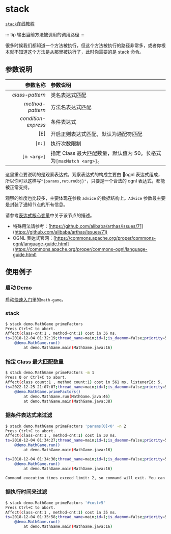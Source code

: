# stack

[`stack`在线教程](https://arthas.aliyun.com/3.x/doc/arthas-tutorials.html?language=cn&id=command-stack)

::: tip
输出当前方法被调用的调用路径
:::

很多时候我们都知道一个方法被执行，但这个方法被执行的路径非常多，或者你根本就不知道这个方法是从那里被执行了，此时你需要的是 stack 命令。

## 参数说明

|            参数名称 | 参数说明                                                           |
| ------------------: | :----------------------------------------------------------------- |
|     _class-pattern_ | 类名表达式匹配                                                     |
|    _method-pattern_ | 方法名表达式匹配                                                   |
| _condition-express_ | 条件表达式                                                         |
|                 [E] | 开启正则表达式匹配，默认为通配符匹配                               |
|              `[n:]` | 执行次数限制                                                       |
|         `[m <arg>]` | 指定 Class 最大匹配数量，默认值为 50。长格式为`[maxMatch <arg>]`。 |

这里重点要说明的是观察表达式，观察表达式的构成主要由 ognl 表达式组成，所以你可以这样写`"{params,returnObj}"`，只要是一个合法的 ognl 表达式，都能被正常支持。

观察的维度也比较多，主要体现在参数 `advice` 的数据结构上。`Advice` 参数最主要是封装了通知节点的所有信息。

请参考[表达式核心变量](advice-class.md)中关于该节点的描述。

- 特殊用法请参考：[https://github.com/alibaba/arthas/issues/71](https://github.com/alibaba/arthas/issues/71)
- OGNL 表达式官网：[https://commons.apache.org/proper/commons-ognl/language-guide.html](https://commons.apache.org/proper/commons-ognl/language-guide.html)

## 使用例子

### 启动 Demo

启动[快速入门](quick-start.md)里的`math-game`。

### stack

```bash
$ stack demo.MathGame primeFactors
Press Ctrl+C to abort.
Affect(class-cnt:1 , method-cnt:1) cost in 36 ms.
ts=2018-12-04 01:32:19;thread_name=main;id=1;is_daemon=false;priority=5;TCCL=sun.misc.Launcher$AppClassLoader@3d4eac69
    @demo.MathGame.run()
        at demo.MathGame.main(MathGame.java:16)
```

### 指定 Class 最大匹配数量

```bash
$ stack demo.MathGame primeFactors -m 1
Press Q or Ctrl+C to abort.
Affect(class count:1 , method count:1) cost in 561 ms, listenerId: 5.
ts=2022-12-25 21:07:07;thread_name=main;id=1;is_daemon=false;priority=5;TCCL=sun.misc.Launcher$AppClassLoader@b4aac2
    @demo.MathGame.primeFactors()
        at demo.MathGame.run(MathGame.java:46)
        at demo.MathGame.main(MathGame.java:38)
```

### 据条件表达式来过滤

```bash
$ stack demo.MathGame primeFactors 'params[0]<0' -n 2
Press Ctrl+C to abort.
Affect(class-cnt:1 , method-cnt:1) cost in 30 ms.
ts=2018-12-04 01:34:27;thread_name=main;id=1;is_daemon=false;priority=5;TCCL=sun.misc.Launcher$AppClassLoader@3d4eac69
    @demo.MathGame.run()
        at demo.MathGame.main(MathGame.java:16)

ts=2018-12-04 01:34:30;thread_name=main;id=1;is_daemon=false;priority=5;TCCL=sun.misc.Launcher$AppClassLoader@3d4eac69
    @demo.MathGame.run()
        at demo.MathGame.main(MathGame.java:16)

Command execution times exceed limit: 2, so command will exit. You can set it with -n option.
```

### 据执行时间来过滤

```bash
$ stack demo.MathGame primeFactors '#cost>5'
Press Ctrl+C to abort.
Affect(class-cnt:1 , method-cnt:1) cost in 35 ms.
ts=2018-12-04 01:35:58;thread_name=main;id=1;is_daemon=false;priority=5;TCCL=sun.misc.Launcher$AppClassLoader@3d4eac69
    @demo.MathGame.run()
        at demo.MathGame.main(MathGame.java:16)
```
